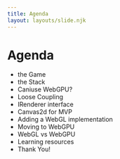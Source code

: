 ```yaml
---
title: Agenda
layout: layouts/slide.njk
---
```


# Agenda

- the Game
- the Stack
- Caniuse WebGPU?
- Loose Coupling
- IRenderer interface
- Canvas2d for MVP
- Adding a WebGL implementation
- Moving to WebGPU
- WebGL vs WebGPU
- Learning resources
- Thank You!

